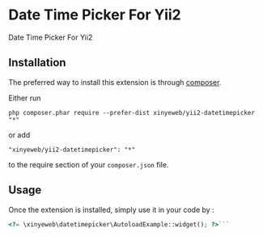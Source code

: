 Date Time Picker For Yii2
=========================
Date Time Picker For Yii2

Installation
------------

The preferred way to install this extension is through [composer](http://getcomposer.org/download/).

Either run

```
php composer.phar require --prefer-dist xinyeweb/yii2-datetimepicker "*"
```

or add

```
"xinyeweb/yii2-datetimepicker": "*"
```

to the require section of your `composer.json` file.


Usage
-----

Once the extension is installed, simply use it in your code by  :

```php
<?= \xinyeweb\datetimepicker\AutoloadExample::widget(); ?>```